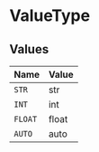 # ValueType


## Values

| Name    | Value   |
| ------- | ------- |
| `STR`   | str     |
| `INT`   | int     |
| `FLOAT` | float   |
| `AUTO`  | auto    |